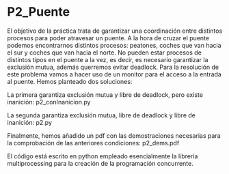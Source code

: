 # P2_Puente
El objetivo de la práctica trata de garantizar una coordinación entre distintos procesos para poder atravesar un puente. A la hora de cruzar el puente podemos encontrarnos distintos procesos: peatones, coches que van hacia el sur y coches que van hacia el norte. No pueden estar procesos de distintos tipos en el puente a la vez, es decir, es necesario garantizar la exclusión mutua, además querremos evitar deadlock. Para la resolución de este problema vamos a hacer uso de un monitor para el acceso a la entrada al puente. Hemos planteado dos soluciones:   

La primera garantiza exclusión mutua y libre de deadlock, pero existe inanición: p2_conInanicion.py  

La segunda garantiza exclusión mutua, libre de deadlock y libre de inanición: p2.py

Finalmente, hemos añadido un pdf con las demostraciones necesarias para la comprobación de las anteriores condiciones: p2_dems.pdf

El código está escrito en python empleado esencialmente la librería multiprocessing para la creación de la programación concurrente. 
